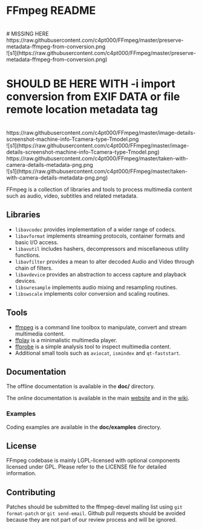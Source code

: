 FFmpeg README
=============
<br>
# MISSING HERE
<br>
https://raw.githubusercontent.com/c4pt000/FFmpeg/master/preserve-metadata-ffmpeg-from-conversion.png
<br>
![s1](https://raw.githubusercontent.com/c4pt000/FFmpeg/master/preserve-metadata-ffmpeg-from-conversion.png)
<br>



# SHOULD BE HERE WITH -i import conversion from EXIF DATA or file remote location metadata tag
<br>
https://raw.githubusercontent.com/c4pt000/FFmpeg/master/image-details-screenshot-machine-info-Tcamera-type-Tmodel.png
<br>
![s1](https://raw.githubusercontent.com/c4pt000/FFmpeg/master/image-details-screenshot-machine-info-Tcamera-type-Tmodel.png)
<br>
https://raw.githubusercontent.com/c4pt000/FFmpeg/master/taken-with-camera-details-metadata-png.png
<br>
![s1](https://raw.githubusercontent.com/c4pt000/FFmpeg/master/taken-with-camera-details-metadata-png.png)
<br>

FFmpeg is a collection of libraries and tools to process multimedia content
such as audio, video, subtitles and related metadata.

## Libraries

* `libavcodec` provides implementation of a wider range of codecs.
* `libavformat` implements streaming protocols, container formats and basic I/O access.
* `libavutil` includes hashers, decompressors and miscellaneous utility functions.
* `libavfilter` provides a mean to alter decoded Audio and Video through chain of filters.
* `libavdevice` provides an abstraction to access capture and playback devices.
* `libswresample` implements audio mixing and resampling routines.
* `libswscale` implements color conversion and scaling routines.

## Tools

* [ffmpeg](https://ffmpeg.org/ffmpeg.html) is a command line toolbox to
  manipulate, convert and stream multimedia content.
* [ffplay](https://ffmpeg.org/ffplay.html) is a minimalistic multimedia player.
* [ffprobe](https://ffmpeg.org/ffprobe.html) is a simple analysis tool to inspect
  multimedia content.
* Additional small tools such as `aviocat`, `ismindex` and `qt-faststart`.

## Documentation

The offline documentation is available in the **doc/** directory.

The online documentation is available in the main [website](https://ffmpeg.org)
and in the [wiki](https://trac.ffmpeg.org).

### Examples

Coding examples are available in the **doc/examples** directory.

## License

FFmpeg codebase is mainly LGPL-licensed with optional components licensed under
GPL. Please refer to the LICENSE file for detailed information.

## Contributing

Patches should be submitted to the ffmpeg-devel mailing list using
`git format-patch` or `git send-email`. Github pull requests should be
avoided because they are not part of our review process and will be ignored.
